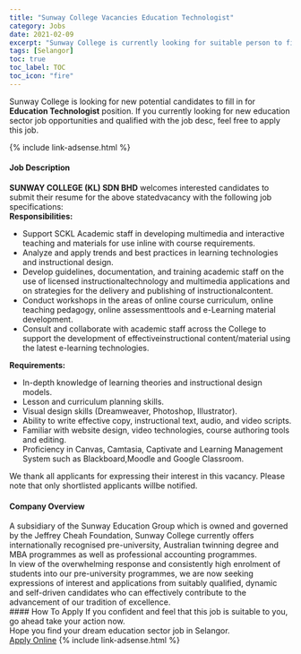 ```yaml
---
title: "Sunway College Vacancies Education Technologist" 
category: Jobs 
date: 2021-02-09 
excerpt: "Sunway College is currently looking for suitable person to fill in the Education Technologist which positioned at Selangor" 
tags: [Selangor] 
toc: true 
toc_label: TOC 
toc_icon: "fire" 
--- 
```


<p>Sunway College is looking for new potential candidates to fill in for <b>Education Technologist</b> position. If you currently looking for new education sector job opportunities and qualified with the job desc, feel free to apply this job.
</p>{% include link-adsense.html %} 
 <div><div><h4>Job Description</h4></div><div><div><span><div><div><strong>SUNWAY COLLEGE (KL) SDN BHD</strong> welcomes interested candidates to submit their resume for the above statedvacancy with the following job specifications:</div><div><strong>Responsibilities:</strong></div><ul><li>Support SCKL Academic staff in developing multimedia and interactive teaching and materials for use inline with course requirements.</li><li>Analyze and apply trends and best practices in learning technologies and instructional design.</li><li>Develop guidelines, documentation, and training academic staff on the use of licensed instructionaltechnology and multimedia applications and on strategies for the delivery and publishing of instructionalcontent.</li><li>Conduct workshops in the areas of online course curriculum, online teaching pedagogy, online assessmenttools and e-Learning material development.</li><li>Consult and collaborate with academic staff across the College to support the development of effectiveinstructional content/material using the latest e-learning technologies.</li></ul><div><strong>Requirements:</strong></div><ul><li>In-depth knowledge of learning theories and instructional design models.</li><li>Lesson and curriculum planning skills.</li><li>Visual design skills (Dreamweaver, Photoshop, Illustrator).</li><li>Ability to write effective copy, instructional text, audio, and video scripts.</li><li>Familiar with website design, video technologies, course authoring tools and editing.</li><li>Proficiency in Canvas, Camtasia, Captivate and Learning Management System such as Blackboard,Moodle and Google Classroom.</li></ul><div>We thank all applicants for expressing their interest in this vacancy. Please note that only shortlisted applicants willbe notified.</div></div></span></div></div></div> 
<div><div><h4>Company Overview</h4></div><div><div><span><div><div>
	A subsidiary of the Sunway Education Group which is owned and governed by the Jeffrey Cheah Foundation, Sunway College currently offers internationally recognised pre-university, Australian twinning degree and MBA programmes as well as professional accounting programmes.</div>
<div>
	In view of the overwhelming response and consistently high enrolment of students into our pre-university programmes, we are now seeking expressions of interest and applications from suitably qualified, dynamic and self-driven candidates who can effectively contribute to the advancement of our tradition of excellence.</div></div></span></div></div></div> 
#### How To Apply 
If you confident and feel that this job is suitable to you, go ahead take your action now. <br/> 
Hope you find your dream education sector job in Selangor. <br/> 
<a href="https://www.jobstreet.com.my/en/job/education-technologist-4479447?jobId=jobstreet-my-job-4479447" class="btn btn--info" target="_blank" rel="nofollow noopenner">Apply Online</a> 
{% include link-adsense.html %} 
